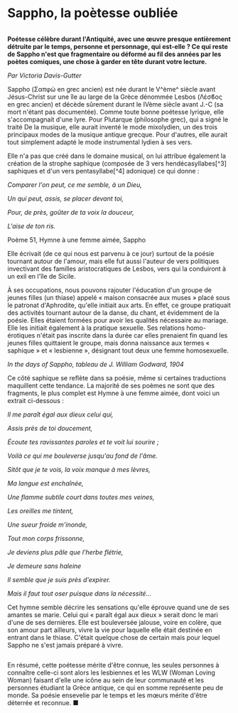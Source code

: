 
# Sappho, la poètesse oubliée


<figure class="aligndroite figure_img figureart">
    <img class="imgart1 imgart"
            src="art_sapho_1/img_1.png"
            alt="">
    <figcaption class="figcaptionart"><i></i></figcaption>
</figure>

**Poétesse célèbre durant l'Antiquité, avec une œuvre presque entièrement détruite par le temps, personne et personnage, qui est-elle ? Ce qui reste de Sappho n'est que fragmentaire ou déformé au fil des années par les poètes comiques, une chose à garder en tête durant votre lecture.**

*Par Victoria Davis-Gutter*

Sappho (Σαπφώ en grec ancien) est née durant le V^ème^ siècle avant Jésus-Christ sur une île au large de la Grèce dénommée Lesbos (Λέσϐος en grec ancien) et décède sûrement durant le IVème siècle avant J.-C (sa mort n'étant pas documentée). Comme toute bonne poétesse lyrique, elle s'accompagnait d'une lyre. Pour Plutarque (philosophe grec), qui a signé le traité De la musique, elle aurait inventé le mode mixolydien, un des trois principaux modes de la musique antique grecque. Pour d'autres, elle aurait tout simplement adapté le mode instrumental lydien à ses vers.

Elle n'a pas que créé dans le domaine musical, on lui attribue également la création de la strophe saphique (composée de 3 vers hendécasyllabes[^3] saphiques et d'un vers pentasyllabe[^4] adonique) ce qui donne :

*Comparer l\'on peut, ce me semble, à un Dieu,*

*Un qui peut, assis, se placer devant toi,*

*Pour, de près, goûter de ta voix la douceur,*

*L\'aise de ton ris.*

Poème 51, Hymne à une femme aimée, Sappho

Elle écrivait (de ce qui nous est parvenu à ce jour) surtout de la poésie tournant autour de l'amour, mais elle fut aussi l'auteur de vers politiques invectivant des familles aristocratiques de Lesbos, vers qui la conduiront à un exil en l'île de Sicile.

À ses occupations, nous pouvons rajouter l'éducation d'un groupe de jeunes filles (un thiase) appelé « maison consacrée aux muses » placé sous le patronat d'Aphrodite, qu'elle initiait aux arts. En effet, ce groupe pratiquait des activités tournant autour de la danse, du chant, et évidemment de la poésie. Elles étaient formées pour avoir les qualités nécessaire au mariage. Elle les initiait également à la pratique sexuelle. Ses relations homo-érotiques n'était pas inscrite dans la durée car elles prenaient fin quand les jeunes filles quittaient le groupe, mais donna naissance aux termes « saphique » et « lesbienne », désignant tout deux une femme homosexuelle.

*In the days of Sappho, tableau de J. William Godward, 1904*

Ce côté saphique se reflète dans sa poésie, même si certaines traductions maquillent cette tendance. La majorité de ses poèmes ne sont que des fragments, le plus complet est Hymne à une femme aimée, dont voici un extrait ci-dessous :

*Il me paraît égal aux dieux celui qui,*

*Assis près de toi doucement,*

*Écoute tes ravissantes paroles et te voit lui sourire ;*

*Voilà ce qui me bouleverse jusqu'au fond de l'âme.*

*Sitôt que je te vois, la voix manque à mes lèvres,*

*Ma langue est enchaînée,*

*Une flamme subtile court dans toutes mes veines,*

*Les oreilles me tintent,*

*Une sueur froide m'inonde,*

*Tout mon corps frissonne,*

*Je deviens plus pâle que l'herbe flétrie,*

*Je demeure sans haleine*

*Il semble que je suis près d'expirer.*

*Mais il faut tout oser puisque dans la nécessité...*

Cet hymne semble décrire les sensations qu'elle éprouve quand une de ses amantes se marie. Celui qui « paraît égal aux dieux » serait donc le mari d'une de ses dernières. Elle est bouleversée jalouse, voire en colère, que son amour part ailleurs, vivre la vie pour laquelle elle était destinée en entrant dans le thiase. C'était quelque chose de certain mais pour lequel Sappho ne s'est jamais préparé à vivre.


<figure class="aligndroite figure_img figureart">
    <img class="imgart1 imgart"
            src="art_sapho_1/img_2.jpg"
            alt="">
    <figcaption class="figcaptionart"><i></i></figcaption>
</figure>

En résumé, cette poétesse mérite d'être connue, les seules personnes à connaître celle-ci sont alors les lesbiennes et les WLW (Woman Loving Woman) faisant d'elle une icône au sein de leur communauté et les personnes étudiant la Grèce antique, ce qui en somme représente peu de monde. Sa poésie ensevelie par le temps et les mœurs mérite d'être déterrée et reconnue. ■